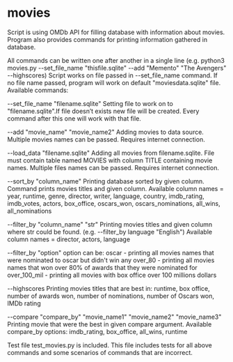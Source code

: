 # movies

Script is using OMDb API for filling database with information about movies. Program also provides commands for printing information gathered in database.

All commands can be written one after another in a single line (e.g. python3 movies.py --set_file_name "thisfile.sqlite" --add "Memento" "The Avengers" --highscores)
Script works on file passed in --set_file_name command. If no file name passed, program will work on default "moviesdata.sqlite" file.
Available commands:

--set_file_name "filename.sqlite"
Setting file to work on to "filename.sqlite".If file doesn’t exists new file will be created. Every command after this one will work with that file. 

--add "movie_name" "movie_name2"
Adding movies to data source. Multiple movies names can be passed. Requires internet connection.

--load_data "filename.sqlite"
Adding all movies from filename.sqlite. File must contain table named MOVIES with column TITLE containing movie names. Multiple files names can be passed. Requires internet connection.

--sort_by "column_name"
Printing database sorted by given column. Command prints movies titles and given column.
Available column names = year, runtime, genre, director, writer, language, country, imdb_rating, imdb_votes, actors, box_office, oscars_won, oscars_nominations, all_wins, all_nominations

--filter_by "column_name" "str"
Printing movies titles and given column where str could be found. (e.g. --filter_by language "English")
Available column names = director, actors, language

--filter_by "option"
option can be: 
oscar - printing all movies names that were nominated to oscar but didn't win any
over_80 - printing all movies names that won over 80% of awards that they were nominated for
over_100_mil - printing all movies with box office over 100 millions dollars

--highscores
Printing movies titles that are best in: runtime, box office, number of awards won, number of nominations, number of Oscars won, IMDb rating

--compare "compare_by" "movie_name1" "movie_name2" "movie_name3"
Printing movie that were the best in given compare argument. Available compare_by options: imdb_rating, box_office, all_wins, runtime


Test file test_movies.py is included. This file includes tests for all above commands and some scenarios of commands that are incorrect.
